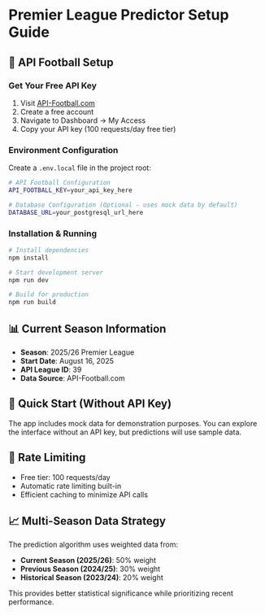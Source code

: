# Premier League Predictor Setup Guide

## 🔑 API Football Setup

### Get Your Free API Key
1. Visit [API-Football.com](https://www.api-football.com/)
2. Create a free account
3. Navigate to Dashboard → My Access
4. Copy your API key (100 requests/day free tier)

### Environment Configuration
Create a `.env.local` file in the project root:
```bash
# API Football Configuration
API_FOOTBALL_KEY=your_api_key_here

# Database Configuration (Optional - uses mock data by default)
DATABASE_URL=your_postgresql_url_here
```

### Installation & Running
```bash
# Install dependencies
npm install

# Start development server
npm run dev

# Build for production
npm run build
```

## 📊 Current Season Information
- **Season**: 2025/26 Premier League
- **Start Date**: August 16, 2025
- **API League ID**: 39
- **Data Source**: API-Football.com

## 🚀 Quick Start (Without API Key)
The app includes mock data for demonstration purposes. You can explore the interface without an API key, but predictions will use sample data.

## 🎯 Rate Limiting
- Free tier: 100 requests/day
- Automatic rate limiting built-in
- Efficient caching to minimize API calls

## 📈 Multi-Season Data Strategy
The prediction algorithm uses weighted data from:
- **Current Season (2025/26)**: 50% weight
- **Previous Season (2024/25)**: 30% weight  
- **Historical Season (2023/24)**: 20% weight

This provides better statistical significance while prioritizing recent performance.